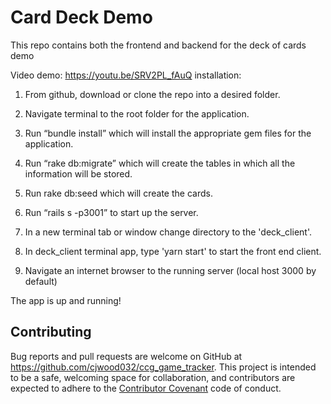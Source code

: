 # Card Deck Demo
This repo contains both the frontend and backend for the deck of cards demo

Video demo: https://youtu.be/SRV2PL_fAuQ
installation:
1. From github, download or clone the repo into a desired folder. 

2. Navigate terminal to  the root folder for the application. 

3. Run “bundle install” which will  install the appropriate gem files for the application. 

4. Run “rake db:migrate”  which will create the tables in which all the information will be stored. 

5. Run rake db:seed which will create the cards.

6. Run “rails s -p3001” to start up the server.

7. In a new terminal tab or window change directory to the 'deck_client'.

8. In deck_client terminal app, type 'yarn start' to start the front end client.

9. Navigate an internet browser to the running server (local host 3000 by default) 

The app is up and running! 

## Contributing

Bug reports and pull requests are welcome on GitHub at https://github.com/cjwood032/ccg_game_tracker. This project is intended to be a safe, welcoming space for collaboration, and contributors are expected to adhere to the [Contributor Covenant](http://contributor-covenant.org) code of conduct.
